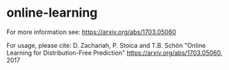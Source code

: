 # online-learning
For more information see: https://arxiv.org/abs/1703.05060

For usage, please cite:
D. Zachariah, P. Stoica and T.B. Schön
"Online Learning for Distribution-Free Prediction"
https://arxiv.org/abs/1703.05060, 2017
